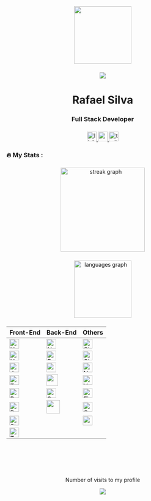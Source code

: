 <div align="center">
    <img height="150" src="https://github.com/Rafazg/Rafazg/assets/99143713/1ff89374-fc54-480c-b48e-0cd96eeb5cd9"/>
  </div>
  
  ###
  
  <div align="center">
    <img src="https://visitor-badge.laobi.icu/badge?page_id=Rafazg.Rafazg&"  />
  </div>
  
  ###
  
  <h1 align="center">Rafael Silva</h1>
  
  ###
  
  <h3 align="center">Full Stack Developer</h3>
  
  ###
  
  <div align="center">
    <a href="https://www.linkedin.com/in/claudeniro-rafael-83593322a/" target="_blank">
      <img src="https://img.shields.io/static/v1?message=LinkedIn&logo=linkedin&label=&color=0077B5&logoColor=white&labelColor=&style=for-the-badge" height="25" alt="linkedin logo"  />
    </a>
    <a href="https://www.youtube.com/channel/UC0IjJwH6b2ZEJlS9FrYTdAQ " target="_blank">
      <img src="https://img.shields.io/static/v1?message=Youtube&logo=youtube&label=&color=FF0000&logoColor=white&labelColor=&style=for-the-badge" height="25" alt="youtube logo"  />
    </a>
    <a href="https://www.twitch.tv/raphazg" target="_blank">
      <img src="https://img.shields.io/static/v1?message=Twitch&logo=twitch&label=&color=9146FF&logoColor=white&labelColor=&style=for-the-badge" height="25" alt="twitch logo"  />
    </a>
  </div>
  
  ###
  
  <h3 align="left">🔥   My Stats :</h3>
  
  ###
  
  <div align="center">
    <img src="https://streak-stats.demolab.com?user=Rafazg&locale=en&mode=daily&theme=dark&hide_border=false&border_radius=5&order=3" height="220" alt="streak graph"  />
  </div>
  
  ###
  
  <div align="center">
    <img src="https://github-readme-stats.vercel.app/api/top-langs?username=Rafazg&locale=en&hide_title=false&layout=compact&card_width=320&langs_count=5&theme=dracula&hide_border=false&order=2" height="150" alt="languages graph"  />
  </div>
  
  ###
  
  
  
  <div align="center" dir="auto">
  
     
  <table>
  <thead>
  <tr>
  <th>Front-End</th>
  <th>Back-End</th>
  <th>Others</th>
  </tr>
  </thead>
  <tbody>
  <tr>
  <td><a target="_blank" rel="noopener noreferrer nofollow" href="https://camo.githubusercontent.com/3d40cb2db7ec7ab11eba4a2c48287088798254ba01deee1a9d45e3903e84dfdc/68747470733a2f2f63646e2d69636f6e732d706e672e666c617469636f6e2e636f6d2f3531322f3733322f3733323231322e706e67"><img src="https://camo.githubusercontent.com/3d40cb2db7ec7ab11eba4a2c48287088798254ba01deee1a9d45e3903e84dfdc/68747470733a2f2f63646e2d69636f6e732d706e672e666c617469636f6e2e636f6d2f3531322f3733322f3733323231322e706e67" width="25" height="25" alt="HTML" data-canonical-src="https://cdn-icons-png.flaticon.com/512/732/732212.png" style="max-width: 100%;"></a></td>
  <td><a target="_blank" rel="noopener noreferrer nofollow" href="https://camo.githubusercontent.com/49e36ee8528c61c5fdb4904737506ca69e215df6470fb08909cf8290cfda8b6d/68747470733a2f2f7374617469632d30302e69636f6e6475636b2e636f6d2f6173736574732e30302f6e6f64652d6a732d69636f6e2d343534783531322d6e7a746f667831372e706e67"><img src="https://camo.githubusercontent.com/49e36ee8528c61c5fdb4904737506ca69e215df6470fb08909cf8290cfda8b6d/68747470733a2f2f7374617469632d30302e69636f6e6475636b2e636f6d2f6173736574732e30302f6e6f64652d6a732d69636f6e2d343534783531322d6e7a746f667831372e706e67" width="25" height="25" alt="Node" data-canonical-src="https://static-00.iconduck.com/assets.00/node-js-icon-454x512-nztofx17.png" style="max-width: 100%;"></a></td>
  <td><a target="_blank" rel="noopener noreferrer nofollow" href="https://camo.githubusercontent.com/b8ee9fd2e9b26a7265ece6dbc6f5c7449928b84f45a08fe5852d6a8dfd915fb3/68747470733a2f2f6769742d73636d2e636f6d2f696d616765732f6c6f676f732f646f776e6c6f6164732f4769742d49636f6e2d31373838432e706e67"><img src="https://camo.githubusercontent.com/b8ee9fd2e9b26a7265ece6dbc6f5c7449928b84f45a08fe5852d6a8dfd915fb3/68747470733a2f2f6769742d73636d2e636f6d2f696d616765732f6c6f676f732f646f776e6c6f6164732f4769742d49636f6e2d31373838432e706e67" width="25" height="25" alt="Git" data-canonical-src="https://git-scm.com/images/logos/downloads/Git-Icon-1788C.png" style="max-width: 100%;"></a></td>
  </tr>
  <tr>
  <td><a target="_blank" rel="noopener noreferrer nofollow" href="https://camo.githubusercontent.com/809a763f1c8f3497709ff0a974bfe7dd11be4dd7a29085645f8e98fbaa4a26e4/68747470733a2f2f63646e2d69636f6e732d706e672e666c617469636f6e2e636f6d2f3531322f3733322f3733323139302e706e67"><img src="https://camo.githubusercontent.com/809a763f1c8f3497709ff0a974bfe7dd11be4dd7a29085645f8e98fbaa4a26e4/68747470733a2f2f63646e2d69636f6e732d706e672e666c617469636f6e2e636f6d2f3531322f3733322f3733323139302e706e67" width="25" height="25" alt="HTML" data-canonical-src="https://cdn-icons-png.flaticon.com/512/732/732190.png" style="max-width: 100%;"></a></td>
  <td><a target="_blank" rel="noopener noreferrer nofollow" href="https://camo.githubusercontent.com/9270fc40ed052b4158b76122cc9984c9c9670b717577d3e89497629fc25782e7/68747470733a2f2f75706c6f61642e77696b696d656469612e6f72672f77696b6970656469612f636f6d6d6f6e732f7468756d622f382f38382f5374617475735f6975636e5f45585f69636f6e2e7376672f34383070782d5374617475735f6975636e5f45585f69636f6e2e7376672e706e67"><img src="https://camo.githubusercontent.com/9270fc40ed052b4158b76122cc9984c9c9670b717577d3e89497629fc25782e7/68747470733a2f2f75706c6f61642e77696b696d656469612e6f72672f77696b6970656469612f636f6d6d6f6e732f7468756d622f382f38382f5374617475735f6975636e5f45585f69636f6e2e7376672f34383070782d5374617475735f6975636e5f45585f69636f6e2e7376672e706e67" width="25" height="25" alt="Express" data-canonical-src="https://upload.wikimedia.org/wikipedia/commons/thumb/8/88/Status_iucn_EX_icon.svg/480px-Status_iucn_EX_icon.svg.png" style="max-width: 100%;"></a></td>
  <td><a target="_blank" rel="noopener noreferrer nofollow" href="https://camo.githubusercontent.com/c14cf430e20a4a50d0155971d94d934b00eb3f756d7a853c609b6f04a832e194/68747470733a2f2f7777772e6e696365706e672e636f6d2f706e672f66756c6c2f35322d3532303533355f667265652d66696c65732d6769746875622d6769746875622d69636f6e2d706e672d77686974652e706e67"><img src="https://camo.githubusercontent.com/c14cf430e20a4a50d0155971d94d934b00eb3f756d7a853c609b6f04a832e194/68747470733a2f2f7777772e6e696365706e672e636f6d2f706e672f66756c6c2f35322d3532303533355f667265652d66696c65732d6769746875622d6769746875622d69636f6e2d706e672d77686974652e706e67" width="25" height="25" alt="Github" data-canonical-src="https://www.nicepng.com/png/full/52-520535_free-files-github-github-icon-png-white.png" style="max-width: 100%;"></a></td>
  </tr>
  <tr>
  <td><a target="_blank" rel="noopener noreferrer nofollow" href="https://camo.githubusercontent.com/899faceac4ba793d1b47c461a572a228f852b16827a75a3c1744db1502d2b4ce/68747470733a2f2f63646e2d69636f6e732d706e672e666c617469636f6e2e636f6d2f3531322f353936382f353936383239322e706e67"><img src="https://camo.githubusercontent.com/899faceac4ba793d1b47c461a572a228f852b16827a75a3c1744db1502d2b4ce/68747470733a2f2f63646e2d69636f6e732d706e672e666c617469636f6e2e636f6d2f3531322f353936382f353936383239322e706e67" width="25" height="25" alt="Javascript" data-canonical-src="https://cdn-icons-png.flaticon.com/512/5968/5968292.png" style="max-width: 100%;"></a></td>
  <td> <img src="https://cdn.jsdelivr.net/gh/devicons/devicon/icons/csharp/csharp-original.svg"  width="25" height="25" /> </td>
  <td><a target="_blank" rel="noopener noreferrer nofollow" href="https://camo.githubusercontent.com/8e2a6870c45b5e3f349d29122301cd424f2651d4f387aa3b1537513b77520ffe/68747470733a2f2f66696c65732e726179636173742e636f6d2f34646e6c74386d326d63623938627a63347a62387067676334637369"><img src="https://camo.githubusercontent.com/8e2a6870c45b5e3f349d29122301cd424f2651d4f387aa3b1537513b77520ffe/68747470733a2f2f66696c65732e726179636173742e636f6d2f34646e6c74386d326d63623938627a63347a62387067676334637369" width="25" height="25" alt="NextJS" data-canonical-src="https://files.raycast.com/4dnlt8m2mcb98bzc4zb8pggc4csi" style="max-width: 100%;"></a></td>
  </tr>
  <tr>
  <td><a target="_blank" rel="noopener noreferrer nofollow" href="https://camo.githubusercontent.com/fc7b04de41a9e7c4f788a5311d10d3f14db021edfd1e91c1b526b7ebb3f06f5c/68747470733a2f2f63646e2d69636f6e732d706e672e666c617469636f6e2e636f6d2f3531322f353936382f353936383338312e706e67"><img src="https://camo.githubusercontent.com/fc7b04de41a9e7c4f788a5311d10d3f14db021edfd1e91c1b526b7ebb3f06f5c/68747470733a2f2f63646e2d69636f6e732d706e672e666c617469636f6e2e636f6d2f3531322f353936382f353936383338312e706e67" width="25" height="25" alt="Typescript" data-canonical-src="https://cdn-icons-png.flaticon.com/512/5968/5968381.png" style="max-width: 100%;"></a></td>
  <td><img src="https://cdn.jsdelivr.net/gh/devicons/devicon/icons/mysql/mysql-original-wordmark.svg" width="30" height="30"/>
  </td>
  <td><a target="_blank" rel="noopener noreferrer nofollow" href="https://camo.githubusercontent.com/d2d29640139726e53604b7540554fcd3e39ad9ba3d6efe012219ae137c282289/68747470733a2f2f6b61726d616e697665726f2e75732f6173736574732f696d616765732f6c6f676f2d76657263656c2e706e67"><img src="https://camo.githubusercontent.com/d2d29640139726e53604b7540554fcd3e39ad9ba3d6efe012219ae137c282289/68747470733a2f2f6b61726d616e697665726f2e75732f6173736574732f696d616765732f6c6f676f2d76657263656c2e706e67" width="25" height="25" alt="Vercel" data-canonical-src="https://karmanivero.us/assets/images/logo-vercel.png" style="max-width: 100%;"></a></td>
  </tr>
  <tr>
  <td><a target="_blank" rel="noopener noreferrer nofollow" href="https://camo.githubusercontent.com/2898cf1a75ec9f9cf432608a018c3716f505f7e66afff46a0f34754b0542fdf0/68747470733a2f2f75706c6f61642e77696b696d656469612e6f72672f77696b6970656469612f636f6d6d6f6e732f7468756d622f612f61372f52656163742d69636f6e2e7376672f3233303070782d52656163742d69636f6e2e7376672e706e67"><img src="https://camo.githubusercontent.com/2898cf1a75ec9f9cf432608a018c3716f505f7e66afff46a0f34754b0542fdf0/68747470733a2f2f75706c6f61642e77696b696d656469612e6f72672f77696b6970656469612f636f6d6d6f6e732f7468756d622f612f61372f52656163742d69636f6e2e7376672f3233303070782d52656163742d69636f6e2e7376672e706e67" width="25" height="25" alt="React" data-canonical-src="https://upload.wikimedia.org/wikipedia/commons/thumb/a/a7/React-icon.svg/2300px-React-icon.svg.png" style="max-width: 100%;"></a></td>
  <td><a target="_blank" rel="noopener noreferrer nofollow" href="https://camo.githubusercontent.com/cc22ead923f46fabf20a945ea1a9500cf6b0648a9b79dcf36b7deb28bad65889/68747470733a2f2f63646e2d69636f6e732d706e672e666c617469636f6e2e636f6d2f3531322f343234382f343234383434332e706e67"><img src="https://camo.githubusercontent.com/cc22ead923f46fabf20a945ea1a9500cf6b0648a9b79dcf36b7deb28bad65889/68747470733a2f2f63646e2d69636f6e732d706e672e666c617469636f6e2e636f6d2f3531322f343234382f343234383434332e706e67" width="25" height="25" alt="SQL" data-canonical-src="https://cdn-icons-png.flaticon.com/512/4248/4248443.png" style="max-width: 100%;"></a></td>
  <td><a target="_blank" rel="noopener noreferrer nofollow" href="https://camo.githubusercontent.com/3a2794a3525f0b3bc6ba683af64404acaa59a913a639fe2b4a432e58937055e8/68747470733a2f2f63646e2d69636f6e732d706e672e666c617469636f6e2e636f6d2f3531322f353936382f353936383730352e706e67"><img src="https://camo.githubusercontent.com/3a2794a3525f0b3bc6ba683af64404acaa59a913a639fe2b4a432e58937055e8/68747470733a2f2f63646e2d69636f6e732d706e672e666c617469636f6e2e636f6d2f3531322f353936382f353936383730352e706e67" width="25" height="25" alt="Figma" data-canonical-src="https://cdn-icons-png.flaticon.com/512/5968/5968705.png" style="max-width: 100%;"></a></td>
  </tr>
  <tr>
  <td><a target="_blank" rel="noopener noreferrer nofollow" href="https://camo.githubusercontent.com/5a3e9f617a51fa1e3885992f840d4f1097e188a6686338232c5958e380df554e/68747470733a2f2f63646e2d69636f6e732d706e672e666c617469636f6e2e636f6d2f3531322f353936382f353936383637322e706e67"><img src="https://camo.githubusercontent.com/5a3e9f617a51fa1e3885992f840d4f1097e188a6686338232c5958e380df554e/68747470733a2f2f63646e2d69636f6e732d706e672e666c617469636f6e2e636f6d2f3531322f353936382f353936383637322e706e67" width="25" height="25" alt="Bootstrap" data-canonical-src="https://cdn-icons-png.flaticon.com/512/5968/5968672.png" style="max-width: 100%;"></a></td>
  <td><img width="35" height="35" src="https://icongr.am/devicon/ruby-original-wordmark.svg?size=30&color=currentColor" alt=""></td>
  <td><a target="_blank" rel="noopener noreferrer nofollow" href="https://camo.githubusercontent.com/b946c9f1c4595cb00081a7b87eb4502d359a41bbac41e09ee2a376e6c48c499d/68747470733a2f2f75706c6f61642e77696b696d656469612e6f72672f77696b6970656469612f636f6d6d6f6e732f302f30382f43616e76615f69636f6e5f323032312e737667"><img src="https://camo.githubusercontent.com/b946c9f1c4595cb00081a7b87eb4502d359a41bbac41e09ee2a376e6c48c499d/68747470733a2f2f75706c6f61642e77696b696d656469612e6f72672f77696b6970656469612f636f6d6d6f6e732f302f30382f43616e76615f69636f6e5f323032312e737667" width="25" height="25" alt="Canva" data-canonical-src="https://upload.wikimedia.org/wikipedia/commons/0/08/Canva_icon_2021.svg" style="max-width: 100%;"></a></td>
  </tr>
  <tr>
  <td><a target="_blank" rel="noopener noreferrer nofollow" href="https://camo.githubusercontent.com/b55c889cdac7759f0e61882c5b533d701ab8bd7a7c8153d824abe52d28ddc5a9/68747470733a2f2f7374796c65642d636f6d706f6e656e74732e636f6d2f6c6f676f2e706e67"><img src="https://camo.githubusercontent.com/b55c889cdac7759f0e61882c5b533d701ab8bd7a7c8153d824abe52d28ddc5a9/68747470733a2f2f7374796c65642d636f6d706f6e656e74732e636f6d2f6c6f676f2e706e67" width="25" height="25" alt="Styled-Components" data-canonical-src="https://styled-components.com/logo.png" style="max-width: 100%;"></a></td>
  <td></td>
  <td> <img width="25" height="25" src="https://img.icons8.com/ios-filled/50/000000/unity.png" alt="unity"/></td>
  </tr>
  <tr>
  <td><a target="_blank" rel="noopener noreferrer nofollow" href="https://camo.githubusercontent.com/fd5d6041b3695d21f84630665ba161f76cc7673e26d8d2ec025f7e3ebdef8b82/68747470733a2f2f75706c6f61642e77696b696d656469612e6f72672f77696b6970656469612f636f6d6d6f6e732f7468756d622f642f64352f5461696c77696e645f4353535f4c6f676f2e7376672f37363870782d5461696c77696e645f4353535f4c6f676f2e7376672e706e67"><img src="https://camo.githubusercontent.com/fd5d6041b3695d21f84630665ba161f76cc7673e26d8d2ec025f7e3ebdef8b82/68747470733a2f2f75706c6f61642e77696b696d656469612e6f72672f77696b6970656469612f636f6d6d6f6e732f7468756d622f642f64352f5461696c77696e645f4353535f4c6f676f2e7376672f37363870782d5461696c77696e645f4353535f4c6f676f2e7376672e706e67" width="25" height="25" alt="TailwindCSS" data-canonical-src="https://upload.wikimedia.org/wikipedia/commons/thumb/d/d5/Tailwind_CSS_Logo.svg/768px-Tailwind_CSS_Logo.svg.png" style="max-width: 100%;"></a></td>
  <td></td>
  <td></td>
  </tr>
  </tbody>
  </table>
  </div>
  <br>  
  
  <br> 
  
  
  
  
  
  <br>  
  <br>
  <p align="center"> Number of visits to my profile</p>
  <p align="center"> <img align="center" src="https://profile-counter.glitch.me/rafazg/count.svg"></p> 
  
  
